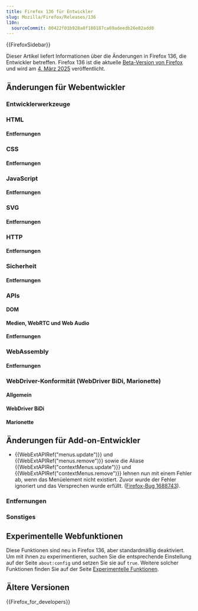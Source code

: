 ```yaml
---
title: Firefox 136 für Entwickler
slug: Mozilla/Firefox/Releases/136
l10n:
  sourceCommit: 80422f01b928a8f180187ca69adeedb26e02add0
---
```


{{FirefoxSidebar}}

Dieser Artikel liefert Informationen über die Änderungen in Firefox 136, die Entwickler betreffen. Firefox 136 ist die aktuelle [Beta-Version von Firefox](https://www.mozilla.org/en-US/firefox/channel/desktop/#beta) und wird am [4. März 2025](https://whattrainisitnow.com/release/?version=136) veröffentlicht.

## Änderungen für Webentwickler

### Entwicklerwerkzeuge

### HTML

#### Entfernungen

### CSS

#### Entfernungen

### JavaScript

#### Entfernungen

### SVG

#### Entfernungen

### HTTP

#### Entfernungen

### Sicherheit

#### Entfernungen

### APIs

#### DOM

#### Medien, WebRTC und Web Audio

#### Entfernungen

### WebAssembly

#### Entfernungen

### WebDriver-Konformität (WebDriver BiDi, Marionette)

#### Allgemein

#### WebDriver BiDi

#### Marionette

## Änderungen für Add-on-Entwickler

- {{WebExtAPIRef("menus.update")}} und {{WebExtAPIRef("menus.remove")}} sowie die Aliase {{WebExtAPIRef("contextMenus.update")}} und {{WebExtAPIRef("contextMenus.remove")}} lehnen nun mit einem Fehler ab, wenn das Menüelement nicht existiert. Zuvor wurde der Fehler ignoriert und das Versprechen wurde erfüllt. ([Firefox-Bug 1688743](https://bugzil.la/1688743)).

### Entfernungen

### Sonstiges

## Experimentelle Webfunktionen

Diese Funktionen sind neu in Firefox 136, aber standardmäßig deaktiviert. Um mit ihnen zu experimentieren, suchen Sie die entsprechende Einstellung auf der Seite `about:config` und setzen Sie sie auf `true`. Weitere solcher Funktionen finden Sie auf der Seite [Experimentelle Funktionen](/de/docs/Mozilla/Firefox/Experimental_features).

## Ältere Versionen

{{Firefox_for_developers}}
